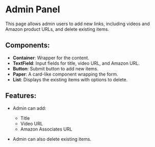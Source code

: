 # Admin Panel

This page allows admin users to add new links, including videos and Amazon product URLs, and delete existing items.

## Components:

- **Container**: Wrapper for the content.
- **TextField**: Input fields for title, video URL, and Amazon URL.
- **Button**: Submit button to add new items.
- **Paper**: A card-like component wrapping the form.
- **List**: Displays the existing items with options to delete.

## Features:

- Admin can add:
  - Title
  - Video URL
  - Amazon Associates URL

- Admin can also delete existing items.
